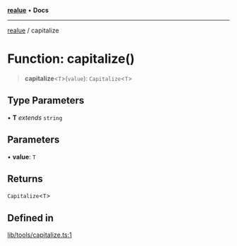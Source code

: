 [**realue**](../README.md) • **Docs**

***

[realue](../README.md) / capitalize

# Function: capitalize()

> **capitalize**\<`T`\>(`value`): `Capitalize`\<`T`\>

## Type Parameters

• **T** *extends* `string`

## Parameters

• **value**: `T`

## Returns

`Capitalize`\<`T`\>

## Defined in

[lib/tools/capitalize.ts:1](https://github.com/nevoland/realue/blob/f4b19517a70849cd9acdbd330ff073726e13ba1f/lib/tools/capitalize.ts#L1)
